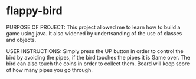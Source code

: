# flappy-bird

PURPOSE OF PROJECT: 
This project allowed me to learn how to build a game using java. 
It also widened by undertsanding of the use of classes and objects.


USER INSTRUCTIONS: 
Simply press the UP button in order to control the bird by avoiding the pipes, if the bird touches the pipes it is Game over. The bird can also touch the coins in order to collect them. Board will keep score of how many pipes you go through.

